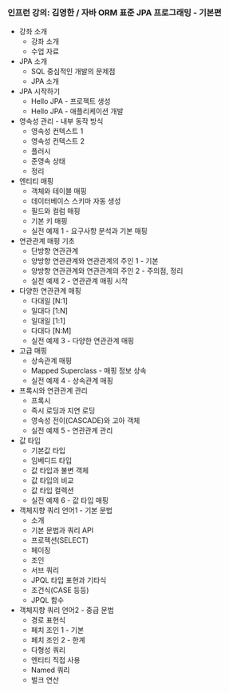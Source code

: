 ### 인프런 강의: 김영한 / 자바 ORM 표준 JPA 프로그래밍 - 기본편
- 강좌 소개
  - 강좌 소개
  - 수업 자료
- JPA 소개
  - SQL 중심적인 개발의 문제점
  - JPA 소개
- JPA 시작하기
  - Hello JPA - 프로젝트 생성
  - Hello JPA - 애플리케이션 개발
- 영속성 관리 - 내부 동작 방식
  - 영속성 컨텍스트 1
  - 영속성 컨텍스트 2
  - 플러시
  - 준영속 상태
  - 정리
- 엔티티 매핑
  - 객체와 테이블 매핑
  - 데이터베이스 스키마 자동 생성
  - 필드와 컬럼 매핑
  - 기본 키 매핑
  - 실전 예제 1 - 요구사항 분석과 기본 매핑
- 연관관계 매핑 기초
  - 단방향 연관관계
  - 양방향 연관관계와 연관관계의 주인 1 - 기본
  - 양방향 연관관계와 연관관계의 주인 2 - 주의점, 정리
  - 실전 예제 2 - 연관관계 매핑 시작
- 다양한 연관관계 매핑
  - 다대일 [N:1]
  - 일대다 [1:N]
  - 일대일 [1:1]
  - 다대다 [N:M]
  - 실전 예제 3 - 다양한 연관관계 매핑
- 고급 매핑
  - 상속관계 매핑
  - Mapped Superclass - 매핑 정보 상속
  - 실전 예제 4 - 상속관계 매핑
- 프록시와 연관관계 관리
  - 프록시
  - 즉시 로딩과 지연 로딩
  - 영속성 전이(CASCADE)와 고아 객체
  - 실전 예제 5 - 연관관계 관리
- 값 타입
  - 기본값 타입
  - 임베디드 타입
  - 값 타입과 불변 객체
  - 값 타입의 비교
  - 값 타입 컬렉션
  - 실전 예제 6 - 값 타입 매핑
- 객체지향 쿼리 언어1 - 기본 문법
  - 소개
  - 기본 문법과 쿼리 API
  - 프로젝션(SELECT)
  - 페이징
  - 조인
  - 서브 쿼리
  - JPQL 타입 표현과 기타식
  - 조건식(CASE 등등)
  - JPQL 함수
- 객체지향 쿼리 언어2 - 중급 문법
  - 경로 표현식
  - 페치 조인 1 - 기본
  - 페치 조인 2 - 한계
  - 다형성 쿼리
  - 엔티티 직접 사용
  - Named 쿼리
  - 벌크 연산
